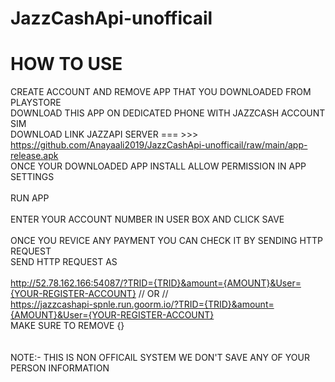 # JazzCashApi-unofficail
#        HOW TO USE
CREATE ACCOUNT AND REMOVE APP THAT YOU DOWNLOADED FROM PLAYSTORE<br>
DOWNLOAD THIS APP ON DEDICATED PHONE WITH JAZZCASH ACCOUNT SIM<br>
DOWNLOAD LINK JAZZAPI SERVER  === >>> <br/>https://github.com/Anayaali2019/JazzCashApi-unofficail/raw/main/app-release.apk<br>
ONCE YOUR DOWNLOADED APP INSTALL ALLOW PERMISSION IN APP SETTINGS<br>
 <br>
 RUN APP <br>
<br>
ENTER YOUR ACCOUNT NUMBER IN USER BOX AND CLICK SAVE<br>
<br>
ONCE YOU REVICE ANY PAYMENT YOU CAN CHECK IT BY SENDING HTTP REQUEST 
<br>
SEND HTTP REQUEST AS <br>
<br>
http://52.78.162.166:54087/?TRID={TRID}&amount={AMOUNT}&User={YOUR-REGISTER-ACCOUNT}   // OR // <br>
https://jazzcashapi-spnle.run.goorm.io/?TRID={TRID}&amount={AMOUNT}&User={YOUR-REGISTER-ACCOUNT}<br>
MAKE SURE TO REMOVE {}<br>
<br>
<br>
NOTE:- THIS IS NON OFFICAIL SYSTEM WE DON'T SAVE ANY OF YOUR PERSON INFORMATION 
